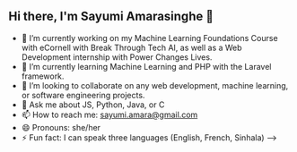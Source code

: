 ## Hi there, I'm Sayumi Amarasinghe 👋

- 🔭 I’m currently working on my Machine Learning Foundations Course with eCornell with Break Through Tech AI, as well as a Web Development internship with Power Changes Lives. 
- 🌱 I’m currently learning Machine Learning and PHP with the Laravel framework. 
- 👯 I’m looking to collaborate on any web development, machine learning, or software engineering projects. 
- 💬 Ask me about JS, Python, Java, or C
- 📫 How to reach me: sayumi.amara@gmail.com
- 😄 Pronouns: she/her
- ⚡ Fun fact: I can speak three languages (English, French, Sinhala)
-->
